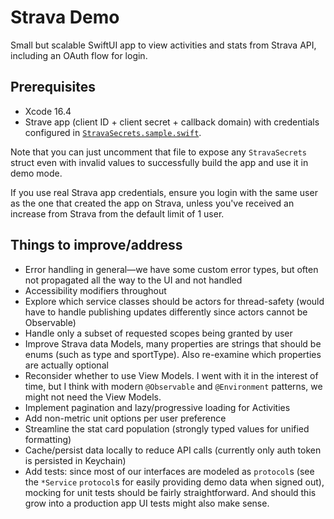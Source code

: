 # Strava Demo
Small but scalable SwiftUI app to view activities and stats from Strava API, including an OAuth flow for login.

## Prerequisites
* Xcode 16.4
* Strave app (client ID + client secret + callback domain) with credentials configured in [`StravaSecrets.sample.swift`](https://github.com/jcuberdruid/StravaDemo/blob/main/StravaDemo/Services/StravaSecrets.sample.swift).

Note that you can just uncomment that file to expose any `StravaSecrets` struct even with invalid values to successfully build the app and use it in demo mode.

If you use real Strava app credentials, ensure you login with the same user as the one that created the app on Strava, unless you've received an increase from Strava from the default limit of 1 user. 

## Things to improve/address

* Error handling in general—we have some custom error types, but often not propagated all the way to the UI and not handled
* Accessibility modifiers throughout
* Explore which service classes should be actors for thread-safety (would have to handle publishing updates differently since actors cannot be Observable)
* Handle only a subset of requested scopes being granted by user 
* Improve Strava data Models, many properties are strings that should be enums (such as type and sportType). Also re-examine which properties are actually optional
* Reconsider whether to use View Models. I went with it in the interest of time, but I think with modern `@Observable` and `@Environment` patterns, we might not need the View Models. 
* Implement pagination and lazy/progressive loading for Activities
* Add non-metric unit options per user preference 
* Streamline the stat card population (strongly typed values for unified formatting)
* Cache/persist data locally to reduce API calls (currently only auth token is persisted in Keychain) 
* Add tests: since most of our interfaces are modeled as `protocol`s (see the `*Service` `protocol`s for easily providing demo data when signed out), mocking for unit tests should be fairly straightforward. And should this grow into a production app UI tests might also make sense.

